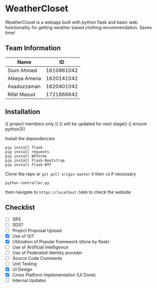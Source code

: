 # WeatherCloset

WeatherCloset is a webapp built with python flask and basic web functionality for getting weather based clothing recommendation. Saves time!

## Team Information

| Name         	| ID         	|
|--------------	|------------	|
| Sium Ahmed   	| 1610861042 	|
| Atkeya Amena 	| 1620141042 	|
| Asaduzzaman  	| 1620401042 	|
| Rifat Masud  	| 1721866642 	|

## Installation

(( project members only ))
(( will be updated for next stage))
(( ensure python3))

Install the dependencies
```
pip install flask
pip install requests
pip install WTForms
pip install Flask-Bootstrap
pip install Flask-WTF
```
Clone the repo or `git pull origin master` it then `cd` if necessary
```
python controller.py
```

then navigate to `https://localhost:5000` to check the website


## Checklist

- [ ] SRS
- [ ] SDS?
- [ ] Project Proposal Upload
- [x] Use of GIT
- [x] Utilization of Popular framework (done by flask)
- [ ] Use of Artificial Intelligence
- [ ] Use of Federated Identity provider
- [ ] Source Code Comments
- [ ] Unit Testing
- [x] UI Design
- [x] Cross Platform Implementation (UI Done)
- [ ] Internal Updates
